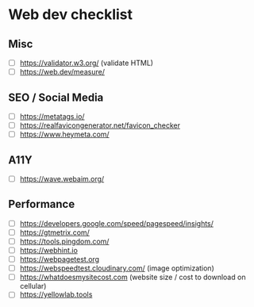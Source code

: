 # Web dev checklist

## Misc
- [ ] https://validator.w3.org/ (validate HTML)
- [ ] https://web.dev/measure/

## SEO / Social Media
- [ ] https://metatags.io/
- [ ] https://realfavicongenerator.net/favicon_checker
- [ ] https://www.heymeta.com/

## A11Y
- [ ] https://wave.webaim.org/

## Performance
- [ ] https://developers.google.com/speed/pagespeed/insights/
- [ ] https://gtmetrix.com/
- [ ] https://tools.pingdom.com/
- [ ] https://webhint.io
- [ ] https://webpagetest.org
- [ ] https://webspeedtest.cloudinary.com/ (image optimization)
- [ ] https://whatdoesmysitecost.com (website size / cost to download on cellular)
- [ ] https://yellowlab.tools
